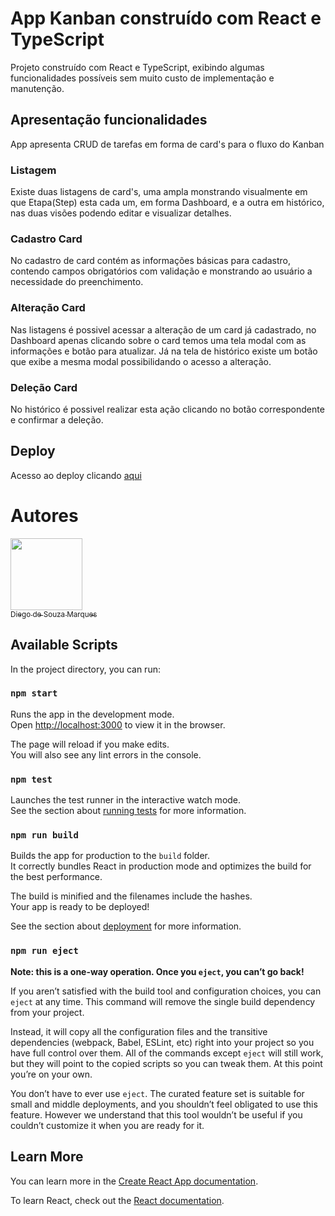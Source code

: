 # App Kanban construído com React e TypeScript

Projeto construído com React e TypeScript, exibindo algumas funcionalidades
possíveis sem muito custo de implementação e manutenção.

## Apresentação funcionalidades

App apresenta CRUD de tarefas em forma de card's para o fluxo do Kanban

### Listagem 
Existe duas listagens de card's, uma ampla monstrando visualmente em que 
Etapa(Step) esta cada um, em forma Dashboard, e a outra em histórico,
nas duas visões podendo editar e visualizar detalhes.


### Cadastro Card
No cadastro de card contém as informações básicas para cadastro,
contendo campos obrigatórios com validação e monstrando ao usuário
a necessidade do preenchimento.   

### Alteração Card
Nas listagens é possivel acessar a alteração de um card já cadastrado,
no Dashboard apenas clicando sobre o card temos uma tela modal com as 
informações e botão para atualizar. Já na tela de histórico existe um botão
que exibe a mesma modal possibilidando o acesso a alteração.

### Deleção Card
No histórico é possivel realizar esta ação clicando no botão correspondente
e confirmar a deleção.

## Deploy
Acesso ao deploy clicando [aqui](https://kanban-diegosouzamarques.vercel.app/)

# Autores
[<img src="https://avatars.githubusercontent.com/u/71080010?v=4" width=115><br><sub>Diego de Souza Marques</sub>](https://github.com/diegosouzamarques) 


## Available Scripts

In the project directory, you can run:

### `npm start`

Runs the app in the development mode.\
Open [http://localhost:3000](http://localhost:3000) to view it in the browser.

The page will reload if you make edits.\
You will also see any lint errors in the console.

### `npm test`

Launches the test runner in the interactive watch mode.\
See the section about [running tests](https://facebook.github.io/create-react-app/docs/running-tests) for more information.

### `npm run build`

Builds the app for production to the `build` folder.\
It correctly bundles React in production mode and optimizes the build for the best performance.

The build is minified and the filenames include the hashes.\
Your app is ready to be deployed!

See the section about [deployment](https://facebook.github.io/create-react-app/docs/deployment) for more information.

### `npm run eject`

**Note: this is a one-way operation. Once you `eject`, you can’t go back!**

If you aren’t satisfied with the build tool and configuration choices, you can `eject` at any time. This command will remove the single build dependency from your project.

Instead, it will copy all the configuration files and the transitive dependencies (webpack, Babel, ESLint, etc) right into your project so you have full control over them. All of the commands except `eject` will still work, but they will point to the copied scripts so you can tweak them. At this point you’re on your own.

You don’t have to ever use `eject`. The curated feature set is suitable for small and middle deployments, and you shouldn’t feel obligated to use this feature. However we understand that this tool wouldn’t be useful if you couldn’t customize it when you are ready for it.

## Learn More

You can learn more in the [Create React App documentation](https://facebook.github.io/create-react-app/docs/getting-started).

To learn React, check out the [React documentation](https://reactjs.org/).
